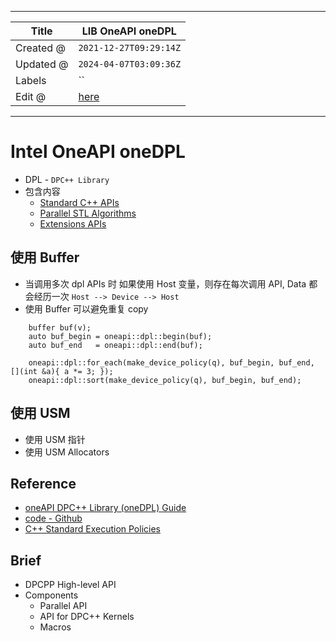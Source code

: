 -----

| Title     | LIB OneAPI oneDPL                                 |
| --------- | ------------------------------------------------- |
| Created @ | `2021-12-27T09:29:14Z`                            |
| Updated @ | `2024-04-07T03:09:36Z`                            |
| Labels    | \`\`                                              |
| Edit @    | [here](https://github.com/junxnone/opt/issues/43) |

-----

# Intel OneAPI oneDPL

  - DPL - `DPC++ Library`
  - 包含内容
      - [Standard C++
        APIs](https://www.intel.com/content/www/us/en/docs/onedpl/developer-guide/2022-0/tested-standard-c-apis.html)
      - [Parallel STL
        Algorithms](https://www.intel.com/content/www/us/en/developer/articles/guide/get-started-with-parallel-stl.html)
      - [Extensions
        APIs](https://www.intel.com/content/www/us/en/docs/onedpl/developer-guide/2022-0/parallel-api.html)

## 使用 Buffer

  - 当调用多次 dpl APIs 时 如果使用 Host 变量，则存在每次调用 API, Data 都会经历一次 `Host -->
    Device --> Host`
  - 使用 Buffer 可以避免重复 copy

<!-- end list -->

``` 
    buffer buf(v);
    auto buf_begin = oneapi::dpl::begin(buf);
    auto buf_end   = oneapi::dpl::end(buf);

    oneapi::dpl::for_each(make_device_policy(q), buf_begin, buf_end, [](int &a){ a *= 3; });
    oneapi::dpl::sort(make_device_policy(q), buf_begin, buf_end);
```

## 使用 USM

  - 使用 USM 指针
  - 使用 USM Allocators

## Reference

  - [oneAPI DPC++ Library (oneDPL)
    Guide](https://oneapi-src.github.io/oneDPL/index.html)
  - [code - Github](https://github.com/oneapi-src/oneDPL)
  - [C++ Standard Execution
    Policies](https://en.cppreference.com/w/cpp/algorithm/execution_policy_tag_t)

## Brief

  - DPCPP High-level API
  - Components
      - Parallel API
      - API for DPC++ Kernels
      - Macros
